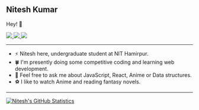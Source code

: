 ## Nitesh Kumar

Hey! :wave:

<p>
  <a href="https://www.kaggle.com/niteshchaurasiya">
    <img src="https://img.shields.io/badge/-Nitesh Kumar-f48024?style=flat-square&labelColor=f48024&logo=kaggle&logoColor=blue&link=https://www.kaggle.com/niteshchaurasiya">
   <a/>
  <a href="https://www.linkedin.com/in/niteshchaurasiya//">
    <img src="https://img.shields.io/badge/-nitesh-blue?style=flat-square&logo=Linkedin&logoColor=white&link=https://www.linkedin.com/in/niteshchaurasiya/">
  <a/>
   <a href="mailto:184052@nith.ac.in">
    <img src="https://img.shields.io/badge/-184052@nith.ac.in-c14438?style=flat-square&logo=Gmail&logoColor=white&link=mailto:184052@nith.ac.in">
   <a/>
</p>
    
-------
-  ⚡ Nitesh here, undergraduate student at NIT Hamirpur. 
-  🍀 I'm presently doing some competitive coding and learning web development.
-  💭 Feel free to ask me about JavaScript, React, Anime or Data structures.
-  ⚽ I like to watch Anime and reading fantasy novels.
-------

[![Nitesh's GitHub Statistics](https://github-readme-stats.vercel.app/api?username=nitch193&count_private=true&show_icons=true&include_all_commits=true)](https://github.com/nitch193)
